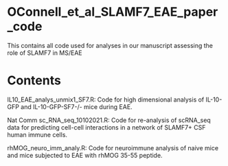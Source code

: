 # OConnell_et_al_SLAMF7_EAE_paper_code
This contains all code used for analyses in our manuscript assessing the role of SLAMF7 in MS/EAE


# Contents
IL10_EAE_analys_unmix1_SF7.R: Code for high dimensional analysis of IL-10-GFP and IL-10-GFP-SF7-/- mice during EAE. 

Nat Comm sc_RNA_seq_10102021.R: Code for re-analysis of scRNA_seq data for predicting cell-cell interactions in a network of SLAMF7+ CSF human immune cells. 

rhMOG_neuro_imm_analy.R: Code for neuroimmune analysis of naive mice and mice subjected to EAE with rhMOG 35-55 peptide. 
